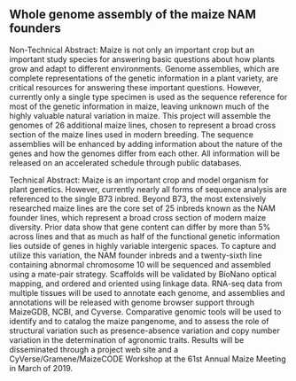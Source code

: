## Whole genome assembly of the maize NAM founders

Non-Technical Abstract: Maize is not only an important crop but an important study species for answering basic questions about how plants grow and adapt to different environments. Genome assemblies, which are complete representations of the genetic information in a plant variety, are critical resources for answering these important questions. However, currently only a single type specimen is used as the sequence reference for most of the genetic information in maize, leaving unknown much of the highly valuable natural variation in maize. This project will assemble the genomes of 26 additional maize lines, chosen to represent a broad cross section of the maize lines used in modern breeding. The sequence assemblies will be enhanced by adding information about the nature of the genes and how the genomes differ from each other. All information will be released on an accelerated schedule through public databases. 

Technical Abstract: Maize is an important crop and model organism for plant genetics. However, currently nearly all forms of sequence analysis are referenced to the single B73 inbred. Beyond B73, the most extensively researched maize lines are the core set of 25 inbreds known as the NAM founder lines, which represent a broad cross section of modern maize diversity. Prior data show that gene content can differ by more than 5% across lines and that as much as half of the functional genetic information lies outside of genes in highly variable intergenic spaces. To capture and utilize this variation, the NAM founder inbreds and a twenty-sixth line containing abnormal chromosome 10 will be sequenced and assembled using a mate-pair strategy. Scaffolds will be validated by BioNano optical mapping, and ordered and oriented using linkage data. RNA-seq data from multiple tissues will be used to annotate each genome, and assemblies and annotations will be released with genome browser support through MaizeGDB, NCBI, and Cyverse. Comparative genomic tools will be used to identify and to catalog the maize pangenome, and to assess the role of structural variation such as presence-absence variation and copy number variation in the determination of agronomic traits. Results will be disseminated through a project web site and a CyVerse/Gramene/MaizeCODE Workshop at the 61st Annual Maize Meeting in March of 2019.
